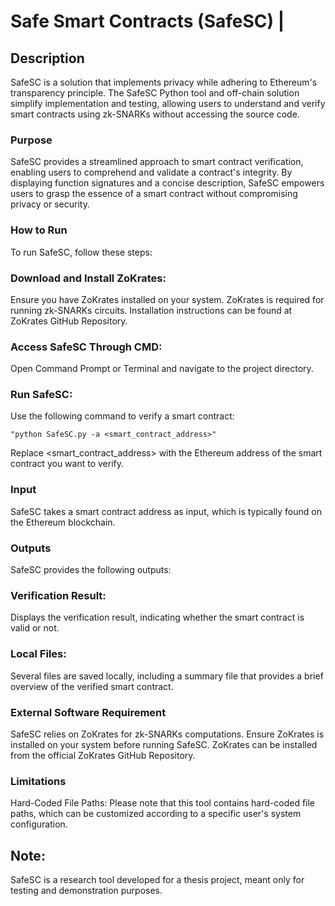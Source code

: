 # Safe Smart Contracts (SafeSC) |


## Description
SafeSC is a  solution that implements privacy while adhering to Ethereum's transparency principle. 
The SafeSC Python tool and off-chain solution simplify implementation and testing, allowing users to understand and verify smart contracts using zk-SNARKs without accessing the source code.


### Purpose
SafeSC provides a streamlined approach to smart contract verification, enabling users to comprehend and validate a contract's integrity. 
By displaying function signatures and a concise description, SafeSC empowers users to grasp the essence of a smart contract without compromising privacy or security.

### How to Run
To run SafeSC, follow these steps:

### Download and Install ZoKrates:
Ensure you have ZoKrates installed on your system. ZoKrates is required for running zk-SNARKs circuits.
Installation instructions can be found at ZoKrates GitHub Repository.

### Access SafeSC Through CMD:
Open Command Prompt or Terminal and navigate to the project directory.

### Run SafeSC:
Use the following command to verify a smart contract:

    "python SafeSC.py -a <smart_contract_address>"
                

Replace <smart_contract_address> with the Ethereum address of the smart contract you want to verify.

### Input
SafeSC takes a smart contract address as input, which is typically found on the Ethereum blockchain.

### Outputs
SafeSC provides the following outputs:

### Verification Result:
Displays the verification result, indicating whether the smart contract is valid or not.

### Local Files:
Several files are saved locally, including a summary file that provides a brief overview of the verified smart contract.

### External Software Requirement
SafeSC relies on ZoKrates for zk-SNARKs computations. Ensure ZoKrates is installed on your system before running SafeSC. ZoKrates can be installed from the official ZoKrates GitHub Repository.

### Limitations
Hard-Coded File Paths:
Please note that this tool contains hard-coded file paths, which can be customized according to a specific user's system configuration.

## Note:
SafeSC is a research tool developed for a thesis project, meant only for testing and demonstration purposes.
